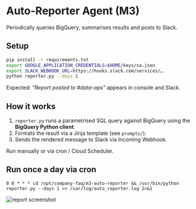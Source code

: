 # Auto-Reporter Agent (M3)

Periodically queries BigQuery, summarises results and posts to Slack.

## Setup
```bash
pip install -r requirements.txt
export GOOGLE_APPLICATION_CREDENTIALS=$HOME/keys/sa.json
export SLACK_WEBHOOK_URL=https://hooks.slack.com/services/…
python reporter.py --days 1
```

Expected: *"Report posted to #data-ops"* appears in console and Slack.

## How it works
1. `reporter.py` runs a parametrised SQL query against BigQuery using the **BigQuery Python client**.
2. Formats the result via a Jinja template (see `prompts/`).
3. Sends the rendered message to Slack via Incoming Webhook.

Run manually or via cron / Cloud Scheduler.

## Run once a day via cron
```
0 8 * * * cd /opt/company-faq/m3-auto-reporter && /usr/bin/python reporter.py --days 1 >> /var/log/auto_reporter.log 2>&1
```

![report screenshot](../../docs/m3_report.png)
